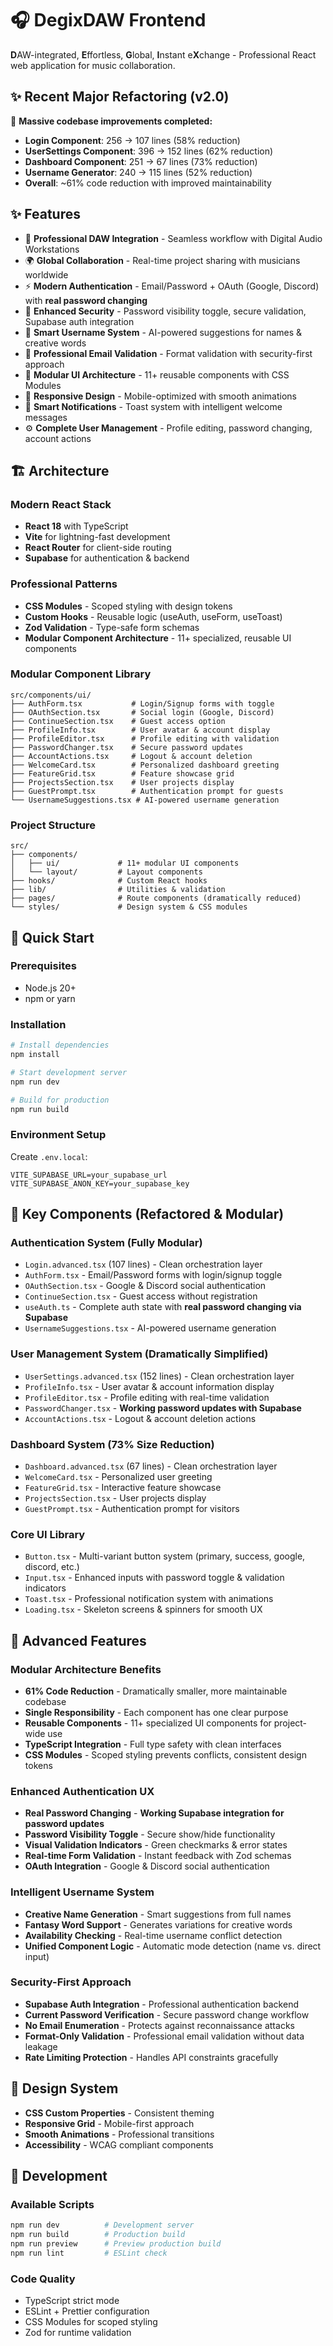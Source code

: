 # 🎧 DegixDAW Frontend

**D**AW-integrated, **E**ffortless, **G**lobal, **I**nstant e**X**change - Professional React web application for music collaboration.

## ✨ Recent Major Refactoring (v2.0)

🚀 **Massive codebase improvements completed:**
- **Login Component**: 256 → 107 lines (58% reduction)
- **UserSettings Component**: 396 → 152 lines (62% reduction)  
- **Dashboard Component**: 251 → 67 lines (73% reduction)
- **Username Generator**: 240 → 115 lines (52% reduction)
- **Overall**: ~61% code reduction with improved maintainability

## ✨ Features

- 🎵 **Professional DAW Integration** - Seamless workflow with Digital Audio Workstations
- 🌍 **Global Collaboration** - Real-time project sharing with musicians worldwide  
- ⚡ **Modern Authentication** - Email/Password + OAuth (Google, Discord) with **real password changing**
- 🔐 **Enhanced Security** - Password visibility toggle, secure validation, Supabase auth integration
- 🎯 **Smart Username System** - AI-powered suggestions for names & creative words
- 📧 **Professional Email Validation** - Format validation with security-first approach
- 🎨 **Modular UI Architecture** - 11+ reusable components with CSS Modules
- 📱 **Responsive Design** - Mobile-optimized with smooth animations
- 🔔 **Smart Notifications** - Toast system with intelligent welcome messages
- ⚙️ **Complete User Management** - Profile editing, password changing, account actions

## 🏗️ Architecture

### **Modern React Stack**
- **React 18** with TypeScript
- **Vite** for lightning-fast development
- **React Router** for client-side routing
- **Supabase** for authentication & backend

### **Professional Patterns**
- **CSS Modules** - Scoped styling with design tokens
- **Custom Hooks** - Reusable logic (useAuth, useForm, useToast)
- **Zod Validation** - Type-safe form schemas
- **Modular Component Architecture** - 11+ specialized, reusable UI components

### **Modular Component Library**
```
src/components/ui/
├── AuthForm.tsx           # Login/Signup forms with toggle
├── OAuthSection.tsx       # Social login (Google, Discord)  
├── ContinueSection.tsx    # Guest access option
├── ProfileInfo.tsx        # User avatar & account display
├── ProfileEditor.tsx      # Profile editing with validation
├── PasswordChanger.tsx    # Secure password updates
├── AccountActions.tsx     # Logout & account deletion
├── WelcomeCard.tsx        # Personalized dashboard greeting
├── FeatureGrid.tsx        # Feature showcase grid
├── ProjectsSection.tsx    # User projects display
├── GuestPrompt.tsx        # Authentication prompt for guests
└── UsernameSuggestions.tsx # AI-powered username generation
```

### **Project Structure**
```
src/
├── components/
│   ├── ui/             # 11+ modular UI components
│   └── layout/         # Layout components  
├── hooks/              # Custom React hooks
├── lib/                # Utilities & validation
├── pages/              # Route components (dramatically reduced)
└── styles/             # Design system & CSS modules
```

## 🚀 Quick Start

### Prerequisites
- Node.js 20+ 
- npm or yarn

### Installation
```bash
# Install dependencies
npm install

# Start development server
npm run dev

# Build for production  
npm run build
```

### Environment Setup
Create `.env.local`:
```env
VITE_SUPABASE_URL=your_supabase_url
VITE_SUPABASE_ANON_KEY=your_supabase_key
```

## 🎯 Key Components (Refactored & Modular)

### **Authentication System (Fully Modular)**
- `Login.advanced.tsx` (107 lines) - Clean orchestration layer
- `AuthForm.tsx` - Email/Password forms with login/signup toggle
- `OAuthSection.tsx` - Google & Discord social authentication
- `ContinueSection.tsx` - Guest access without registration
- `useAuth.ts` - Complete auth state with **real password changing via Supabase**
- `UsernameSuggestions.tsx` - AI-powered username generation

### **User Management System (Dramatically Simplified)**  
- `UserSettings.advanced.tsx` (152 lines) - Clean orchestration layer
- `ProfileInfo.tsx` - User avatar & account information display
- `ProfileEditor.tsx` - Profile editing with real-time validation
- `PasswordChanger.tsx` - **Working password updates with Supabase**
- `AccountActions.tsx` - Logout & account deletion actions

### **Dashboard System (73% Size Reduction)**
- `Dashboard.advanced.tsx` (67 lines) - Clean orchestration layer
- `WelcomeCard.tsx` - Personalized user greeting
- `FeatureGrid.tsx` - Interactive feature showcase
- `ProjectsSection.tsx` - User projects display
- `GuestPrompt.tsx` - Authentication prompt for visitors

### **Core UI Library**
- `Button.tsx` - Multi-variant button system (primary, success, google, discord, etc.)
- `Input.tsx` - Enhanced inputs with password toggle & validation indicators
- `Toast.tsx` - Professional notification system with animations
- `Loading.tsx` - Skeleton screens & spinners for smooth UX

## 🚀 Advanced Features

### **Modular Architecture Benefits**
- **61% Code Reduction** - Dramatically smaller, more maintainable codebase
- **Single Responsibility** - Each component has one clear purpose
- **Reusable Components** - 11+ specialized UI components for project-wide use
- **TypeScript Integration** - Full type safety with clean interfaces
- **CSS Modules** - Scoped styling prevents conflicts, consistent design tokens

### **Enhanced Authentication UX**
- **Real Password Changing** - **Working Supabase integration for password updates**
- **Password Visibility Toggle** - Secure show/hide functionality
- **Visual Validation Indicators** - Green checkmarks & error states
- **Real-time Form Validation** - Instant feedback with Zod schemas
- **OAuth Integration** - Google & Discord social authentication

### **Intelligent Username System**
- **Creative Name Generation** - Smart suggestions from full names
- **Fantasy Word Support** - Generates variations for creative words
- **Availability Checking** - Real-time username conflict detection
- **Unified Component Logic** - Automatic mode detection (name vs. direct input)

### **Security-First Approach**
- **Supabase Auth Integration** - Professional authentication backend
- **Current Password Verification** - Secure password change workflow
- **No Email Enumeration** - Protects against reconnaissance attacks
- **Format-Only Validation** - Professional email validation without data leakage
- **Rate Limiting Protection** - Handles API constraints gracefully

## 🎨 Design System

- **CSS Custom Properties** - Consistent theming
- **Responsive Grid** - Mobile-first approach
- **Smooth Animations** - Professional transitions
- **Accessibility** - WCAG compliant components

## 🔧 Development

### **Available Scripts**
```bash
npm run dev          # Development server
npm run build        # Production build
npm run preview      # Preview production build
npm run lint         # ESLint check
```

### **Code Quality**
- TypeScript strict mode
- ESLint + Prettier configuration
- CSS Modules for scoped styling
- Zod for runtime validation
